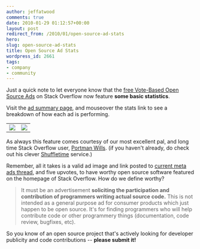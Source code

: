 ```yaml
---
author: jeffatwood
comments: true
date: 2010-01-29 01:12:57+00:00
layout: post
redirect_from: /2010/01/open-source-ad-stats
hero: 
slug: open-source-ad-stats
title: Open Source Ad Stats
wordpress_id: 2661
tags:
- company
- community
---
```



Just a quick note to let everyone know that the [free Vote-Based Open Source Ads](http://blog.stackoverflow.com/2009/12/free-vote-based-advertising-for-open-source-projects/) on Stack Overflow now feature **some basic statistics**.



Visit the [ad summary page](http://rads.stackoverflow.com/ossads/all), and mouseover the stats link to see a breakdown of how each ad is performing.



<table cellpadding="4" cellspacing="4" >
<tr >

<td >
<a href="http://rads.stackoverflow.com/ossads/all"><img src="http://blog.stackoverflow.com/wp-content/uploads/oss-ad-stats-1.png"></a>

</td>

<td >
<a href="http://rads.stackoverflow.com/ossads/all"><img src="http://blog.stackoverflow.com/wp-content/uploads/oss-ad-stats-2.png"></a>

</td>
</table>



As always this feature comes courtesy of our most excellent pal, and long time Stack Overflow user, [Portman Wills](http://portmanwills.com/). (if you haven't already, do check out his clever [Shuffletime](http://shuffletime.com/c/codinghorror) service.)



Remember, all it takes is a valid ad image and link posted to [current meta ads thread](http://meta.stackoverflow.com/questions/tagged/open-source-advertising), and five upvotes, to have worthy open source software featured on the homepage of Stack Overflow. How do we define worthy?





<blockquote>
It must be an advertisement <strong>soliciting the participation and contribution of programmers writing actual source code.</strong> This is not intended as a general purpose ad for consumer products which just happen to be open source. It's for finding programmers who will help contribute code or other programmery things (documentation, code review, bugfixes, etc).
</blockquote>





So you know of an open source project that's actively looking for developer publicity and code contributions -- **please submit it!**

